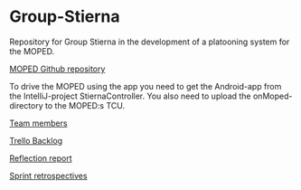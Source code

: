 # Group-Stierna
Repository for Group Stierna in the development of a platooning system for the MOPED.

[MOPED Github repository](https://github.com/sics-sse/moped)

To drive the MOPED using the app you need to get the Android-app from the IntelliJ-project StiernaController. You also need to upload the onMoped-directory to the MOPED:s TCU.

[Team members](.mailmap)

[Trello Backlog](https://trello.com/b/THHlHSP9)

[Reflection report](reflectionreport)

[Sprint retrospectives](reflectionreport)
